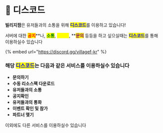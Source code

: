 # 🎁 디스코드

**빌리지팜**은 유저들과의 소통을 위해 <mark style="color:blue;">**디스코드**</mark>를 이용하고 있습니다!

서버에 대한 <mark style="color:red;">**공지**</mark>**나, **<mark style="color:green;">**소통**</mark>**, **<mark style="color:yellow;">**이벤트**</mark>**, **<mark style="color:purple;">**문의**</mark> 등등을 하고 싶으실때는 <mark style="color:blue;">**디스코드**</mark>를 통해 이용하실수 있습니다

{% embed url="https://discord.gg/villagef-kr" %}

### 해당 <mark style="color:blue;">디스코드</mark>는 다음과 같은 서비스를 이용하실수 있습니다

* **문의하기**
* **수동 리소스팩 다운로드**
* **유저들과의 소통**
* **공지확인**
* **유저들과의 통화**
* **이벤트 확인 및 참가**
* **파트너 맺기**

이외에도 다른 서비스를 이용하실수 있습니다
